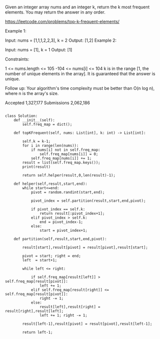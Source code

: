Given an integer array nums and an integer k, return the k most frequent elements. You may return the answer in any order.

https://leetcode.com/problems/top-k-frequent-elements/

Example 1:

Input: nums = [1,1,1,2,2,3], k = 2
Output: [1,2]
Example 2:

Input: nums = [1], k = 1
Output: [1]
 

Constraints:

1 <= nums.length <= 105
-104 <= nums[i] <= 104
k is in the range [1, the number of unique elements in the array].
It is guaranteed that the answer is unique.
 

Follow up: Your algorithm's time complexity must be better than O(n log n), where n is the array's size.

Accepted
1,327,177
Submissions
2,062,186


```

class Solution:
    def __init__(self):
        self.freq_map = dict();
        
    def topKFrequent(self, nums: List[int], k: int) -> List[int]:
        
        self.k = k-1;
        for i in range(len(nums)):
            if nums[i] not in self.freq_map:
                self.freq_map[nums[i]] = 0;
            self.freq_map[nums[i]] += 1;
        result = list(self.freq_map.keys());
        print(result)
            
        return self.helper(result,0,len(result)-1);
    
    def helper(self,result,start,end):
        while start<=end:
            pivot = random.randint(start,end);
            
            pivot_index = self.partition(result,start,end,pivot);
            
            if pivot_index == self.k:
                return result[:pivot_index+1];
            elif pivot_index > self.k:
                end = pivot_index-1;
            else:
                start = pivot_index+1;
    
    def partition(self,result,start,end,pivot):
        
        result[start],result[pivot] = result[pivot],result[start];
        
        pivot = start; right = end;
        left  = start+1;
        
        while left <= right:
            
            if self.freq_map[result[left]] > self.freq_map[result[pivot]]:
                left += 1;
            elif self.freq_map[result[right]] <= self.freq_map[result[pivot]]:
                right -= 1;
            else:
                result[left],result[right] = result[right],result[left];
                left += 1; right -= 1;
        
        result[left-1],result[pivot] = result[pivot],result[left-1];
        
        return left-1;


```

